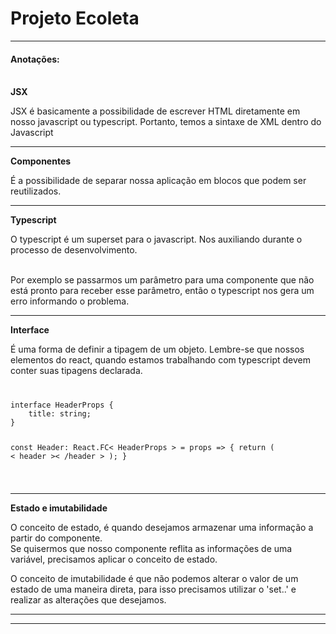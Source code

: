 <h1>Projeto Ecoleta</h1>
<hr/>
<h4>Anotações:</h4>
<br/>
<strong>JSX</strong>
<p>JSX é basicamente a possibilidade de escrever HTML diretamente em nosso javascript ou typescript.
Portanto, temos a sintaxe de XML dentro do Javascript
</p>
<hr/>
<strong>Componentes</strong>
<p>É a possibilidade de separar nossa aplicação em blocos que podem ser reutilizados.</p>
<hr/>
<strong>Typescript</strong>
<p>O typescript é um superset para o javascript. Nos auxiliando durante o processo de desenvolvimento.
</p><br/>
Por exemplo se passarmos um parâmetro para uma componente que não está pronto para receber esse
parâmetro, então o typescript nos gera um erro informando o problema.
<hr/>
<strong>Interface</strong>
<p>É uma forma de definir a tipagem de um objeto. Lembre-se que nossos elementos do react, quando 
estamos trabalhando com typescript devem conter suas tipagens declarada.</p>

<code>
<pre>
interface HeaderProps {
    title: string;
}

const Header: React.FC< HeaderProps > = props => {
    return (
        < header >< /header >
    );
}
</pre>
</code>
<hr/>
<strong>Estado e imutabilidade</strong>
<p>O conceito de estado, é quando desejamos armazenar uma informação a partir do componente.<br/>
Se quisermos que nosso componente reflita as informações de uma variável, precisamos
aplicar o conceito de estado.</p>
<p>O conceito de imutabilidade é que não podemos alterar o valor de um estado de uma 
maneira direta, para isso precisamos utilizar o 'set..' e realizar as alterações
que desejamos.</p>

<hr/>

<strong></strong>
<p></p>
<hr/>